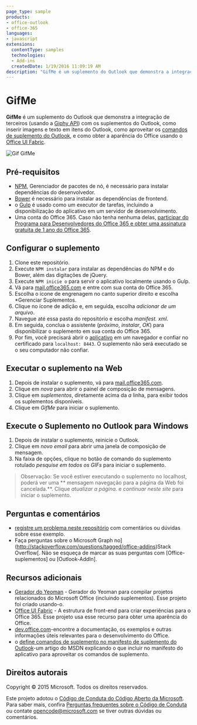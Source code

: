 ```yaml
---
page_type: sample
products:
- office-outlook
- office-365
languages:
- javascript
extensions:
  contentType: samples
  technologies:
  - Add-ins
  createdDate: 1/19/2016 11:09:19 AM
description: "GifMe é um suplemento do Outlook que demonstra a integração de terceiros (usando a API Giphy) com os suplementos do Outlook."
---
```


# GifMe

**GifMe** é um suplemento do Outlook que demonstra a integração de terceiros (usando a [Giphy API](https://github.com/giphy/GiphyAPI)) com os suplementos do Outlook, como inserir imagens e texto em itens do Outlook, como aproveitar os [comandos de suplemento do Outlook](https://msdn.microsoft.com/library/office/mt267546.aspx), e como obter a aparência do Office usando o [Office UI Fabric](http://dev.office.com/fabric).

![Gif GifMe](/readme_assets/demo.gif)

## Pré-requisitos
* [NPM](https://www.npmjs.com/), Gerenciador de pacotes de nó, é necessário para instalar dependências do desenvolvedor.
* [Bower](http://bower.io/) é necessário para instalar as dependências de frontend. 
* o [Gulp](http://gulpjs.com/) é usado como um executor de tarefas, incluindo a disponibilização do aplicativo em um servidor de desenvolvimento.
* Uma conta do Office 365. Caso não tenha nenhuma delas, [participar do Programa para Desenvolvedores do Office 365 e obter uma assinatura gratuita de 1 ano do Office 365](https://aka.ms/devprogramsignup).

## Configurar o suplemento
1. Clone este repositório.
2. Execute `NPM instalar` para instalar as dependências do NPM e do Bower, além das digitações de jQuery.
3. Execute `NPM inicie o` para servir o aplicativo localmente usando o Gulp.
4. Vá para [mail.office365.com](http://mail.office365.com) e entre com sua conta do Office 365.
5. Escolha o ícone de engrenagem no canto superior direito e escolha *Gerenciar Suplementos.
6. Clique no ícone de adição e, em seguida, escolha *adicionar de um arquivo*.
7. Navegue até essa pasta do repositório e escolha *manifest. xml*.
8. Em seguida, conclua o assistente (*próximo*, *instalar*, *OK*) para disponibilizar o suplemento em sua conta do Office 365.
9. Por fim, você precisará abrir o [aplicativo](https://localhost:8443/appcompose/home/home.html) em um navegador e confiar no certificado para `localhost: 8443`. O suplemento não será executado se o seu computador não confiar.

## Executar o suplemento na Web
1. Depois de instalar o suplemento, vá para [mail.office365.com](mail.office365.com). 
2. Clique em *nova* para abrir o painel de composição de mensagens.
3. Clique em *suplementos*, diretamente acima da *a* linha, para exibir todos os suplementos disponíveis.
4. Clique em *GifMe* para iniciar o suplemento.

## Execute o Suplemento no Outlook para Windows
1. Depois de instalar o suplemento, reinicie o Outlook. 
2. Clique em *novo email* para abrir uma janela de composição de mensagem.
3. Na faixa de opções, clique no botão de comando do suplemento rotulado *pesquise em todos os GIFs* para iniciar o suplemento.

  > Observação: Se você estiver executando o suplemento no localhost, poderá ver uma ** mensagem navegação para a página da Web foi cancelada.**. Clique *atualizar a página.* e *continuar neste site* para iniciar o suplemento.

## Perguntas e comentários
* [registre um problema neste repositório](https://github.com/OfficeDev/Outlook-Add-in-GifMe/issues) com comentários ou dúvidas sobre esse exemplo.
* Faça perguntas sobre o Microsoft Graph no](http://stackoverflow.com/questions/tagged/office-addins)Stack Overflow[. Não se esqueça de marcar as suas perguntas com [Office-suplementos] ou [Outlook-AddIn].

## Recursos adicionais
* [Gerador do Yeoman](https://github.com/OfficeDev/generator-office) - Gerador do Yeoman para compilar projetos relacionados do Microsoft Office (incluindo suplementos). Esse projeto foi criado usando-o.
* [Office UI Fabric](https://github.com/OfficeDev/Office-UI-Fabric/) - A estrutura de front-end para criar experiências para o Office 365. Esse projeto usa esse recurso para obter uma aparência do Office. 
* [dev.office.com](http://dev.office.com)-encontre a documentação, os exemplos e outras informações úteis relevantes para o desenvolvimento do Office.
* o [define comandos de suplemento no manifesto de suplemento do Outlook](https://msdn.microsoft.com/library/office/mt267547.aspx)-um artigo do MSDN explicando o que incluir no manifesto do aplicativo para aproveitar os comandos de suplemento.

## Direitos autorais
Copyright © 2015 Microsoft. Todos os direitos reservados.

Este projeto adotou o [Código de Conduta do Código Aberto da Microsoft](https://opensource.microsoft.com/codeofconduct/). Para saber mais, confira [Perguntas frequentes sobre o Código de Conduta](https://opensource.microsoft.com/codeofconduct/faq/) ou contate [opencode@microsoft.com](mailto:opencode@microsoft.com) se tiver outras dúvidas ou comentários.
